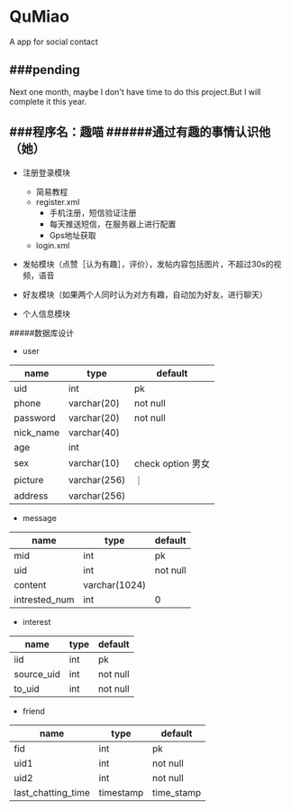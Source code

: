 # QuMiao
A app for social contact

###pending
---
Next one month, maybe I don't have time to do this project.But I will complete it this year.

###程序名：趣喵
######通过有趣的事情认识他（她）
---
* 注册登录模块
	* 简易教程  
	* register.xml
		* 手机注册，短信验证注册
		* 每天推送短信，在服务器上进行配置
		* Gps地址获取
	* login.xml

* 发帖模块（点赞［认为有趣］，评价），发帖内容包括图片，不超过30s的视频，语音
* 好友模块（如果两个人同时认为对方有趣，自动加为好友，进行聊天）
* 个人信息模块

#####数据库设计
* user  

|name|type|default|  
|----|----|----|  
|uid|int|pk|  
|phone|varchar(20)|not null|  
|password|varchar(20)|not null|  
|nick_name|varchar(40)||  
|age|int||  
|sex|varchar(10)|check option 男女|  
|picture|varchar(256)|｜  
|address|varchar(256)||  

* message  

|name|type|default|  
|----|----|----|  
|mid|int|pk|  
|uid|int|not null|  
|content|varchar(1024)||  
|intrested_num|int|0|  

* interest  

|name|type|default|  
|----|----|----|  
|iid|int|pk|  
|source_uid|int|not null|  
|to_uid|int|not null|  

* friend  

|name|type|default|  
|----|----|----|  
|fid|int|pk|  
|uid1|int|not null|  
|uid2|int|not null|  
|last_chatting_time|timestamp|time_stamp|  
